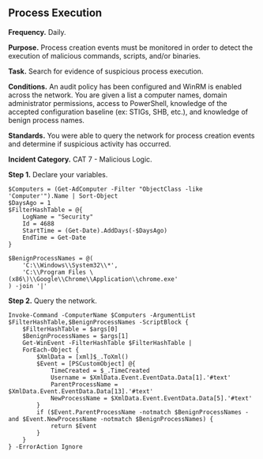 ## Process Execution

**Frequency.** Daily. 

**Purpose.** Process creation events must be monitored in order to detect the execution of malicious commands, scripts, and/or binaries. 

**Task.** Search for evidence of suspicious process execution.

**Conditions.** An audit policy has been configured and WinRM is enabled across the network. You are given a list a computer names, domain administrator permissions, access to PowerShell, knowledge of the accepted configuration baseline (ex: STIGs, SHB, etc.), and knowledge of benign process names.  

**Standards.** You were able to query the network for process creation events and determine if suspicious activity has occurred.  

**Incident Category.** CAT 7 - Malicious Logic.

**Step 1.** Declare your variables.
```pwsh
$Computers = (Get-AdComputer -Filter "ObjectClass -like 'Computer'").Name | Sort-Object
$DaysAgo = 1
$FilterHashTable = @{
    LogName = "Security"
    Id = 4688
    StartTime = (Get-Date).AddDays(-$DaysAgo)
    EndTime = Get-Date
}

$BenignProcessNames = @(
    'C:\\Windows\\System32\\*',
    'C:\\Program Files \(x86\)\\Google\\Chrome\\Application\\chrome.exe'
) -join '|'
```

**Step 2.** Query the network.
```pwsh
Invoke-Command -ComputerName $Computers -ArgumentList $FilterHashTable,$BenignProcessNames -ScriptBlock {
    $FilterHashTable = $args[0]
    $BenignProcessNames = $args[1]
    Get-WinEvent -FilterHashTable $FilterHashTable |
    ForEach-Object {
        $XmlData = [xml]$_.ToXml()
        $Event = [PSCustomObject] @{
            TimeCreated = $_.TimeCreated
            Username = $XmlData.Event.EventData.Data[1].'#text'
            ParentProcessName = $XmlData.Event.EventData.Data[13].'#text'
            NewProcessName = $XmlData.Event.EventData.Data[5].'#text'
        }
        if ($Event.ParentProcessName -notmatch $BenignProcessNames -and $Event.NewProcessName -notmatch $BenignProcessNames) { 
            return $Event
        }
    }
} -ErrorAction Ignore
```
